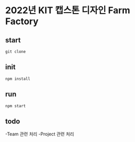 # 2022년 KIT 캡스톤 디자인 Farm Factory


## start
```
git clone
```

## init
```
npm install
```

## run
```
npm start
```

## todo

-Team 관련 처리
-Project 관련 처리
